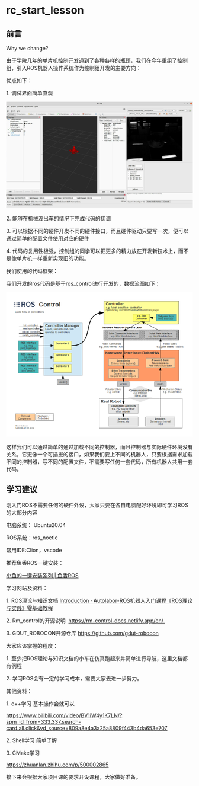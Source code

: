 # rc_start_lesson

## **前言**

Why we change?

由于学院几年的单片机控制开发遇到了各种各样的瓶颈，我们在今年重组了控制组，引入ROS机器人操作系统作为控制组开发的主要方向：

优点如下：

1. 调试界面简单直观

![](config/1-1.png)

2. 能够在机械没出车的情况下完成代码的初调

3. 可以根据不同的硬件开发不同的硬件接口，而且硬件驱动只要写一次，便可以通过简单的配置文件使用对应的硬件

4. 代码的复用性极强，控制组的同学可以把更多的精力放在开发新技术上，而不是像单片机一样重新实现旧的功能。

我们使用的代码框架：

我们开发的ros代码是基于ros_control进行开发的，数据流图如下：

![](config/1-2.png)

这样我们可以通过简单的通过加载不同的控制器，而且控制器与实际硬件环境没有关系，它更像一个可插拔的接口，如果我们要上不同的机器人，只要根据需求加载不同的控制器，写不同的配置文件，不需要写任何一套代码，所有机器人共用一套代码。

## **学习建议**

刚入门ROS不需要任何的硬件外设，大家只要在各自电脑配好环境即可学习ROS的大部分内容

电脑系统： Ubuntu20.04

ROS系统：ros_noetic

常用IDE:Clion，vscode

推荐鱼香ROS一键安装：

[小鱼的一键安装系列 | 鱼香ROS](https://fishros.org.cn/forum/topic/20/%E5%B0%8F%E9%B1%BC%E7%9A%84%E4%B8%80%E9%94%AE%E5%AE%89%E8%A3%85%E7%B3%BB%E5%88%97?lang=zh-CN)

学习网站及资料：

1. ROS理论与知识文档 [Introduction · Autolabor-ROS机器人入门课程《ROS理论与实践》零基础教程](http://www.autolabor.com.cn/book/ROSTutorials/index.html)

2. Rm_control的开源说明  https://rm-control-docs.netlify.app/en/ 



3. GDUT_ROBOCON开源仓库 https://github.com/gdut-robocon

大家应该掌握的程度：

1. 至少把ROS理论与知识文档的小车在仿真跑起来并简单进行导航，这里文档都有例程

2. 学习ROS会有一定的学习成本，需要大家去进一步努力。

其他资料：

1. c++学习 基本操作会就可以

https://www.bilibili.com/video/BV1iW4y1K7LN/?spm_id_from=333.337.search-card.all.click&vd_source=809a8e4a3a25a8809f443b4da653e707

2. Shell学习 简单了解

3. CMake学习 

https://zhuanlan.zhihu.com/p/500002865

接下来会根据大家项目课的要求开设课程，大家做好准备。
